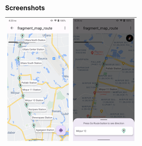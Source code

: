 ## Screenshots

|<img src="screen_shots/station_route.png" width=200/>|<img src="screen_shots/bottom_sheet.png" width=200/>|
|:----:|:----:|

